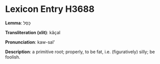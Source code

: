 # Lexicon Entry H3688

**Lemma**: כָּסַל

**Transliteration (xlit)**: kâçal

**Pronunciation**: kaw-sal'

**Description**:
a primitive root; properly, to be fat, i.e. (figuratively) silly; be foolish.

